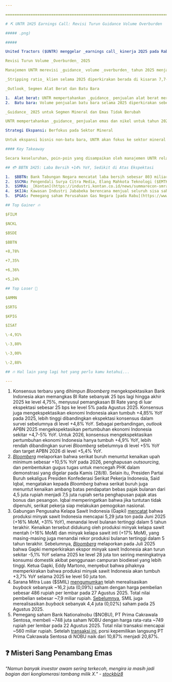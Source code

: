 ```yaml
---

==================================================================================================================================================================================================================================

# ⛏️ UNTR 1H25 Earnings Call: Revisi Turun Guidance Volume Overburden

##### .png)

##### 

United Tractors ($UNTR) menggelar _earnings call_ kinerja 2Q25 pada Rabu (27/8) sore. Berikut catatan penting kami:

Revisi Turun Volume _Overburden_ 2025

Manajemen UNTR merevisi _guidance_ volume _overburden_ tahun 2025 menjadi 1,18 miliar bcm, lebih rendah dari target awal di 1,25 miliar bcm dan mengimplikasikan penurunan -3% YoY dari realisasi 2024. Revisi turun ini seiring cuaca buruk pada paruh pertama 2025 yang menghambat aktivitas kontraktor pertambangan.

_Stripping ratio_ klien selama 2025 diperkirakan berada di kisaran 7,7-7,8x, mengimplikasikan produksi batu bara sebesar 151-153 juta ton atau naik +2-3,4% YoY dari realisasi 2024.

_Outlook_ Segmen Alat Berat dan Batu Bara

1.  Alat berat: UNTR mempertahankan _guidance_ penjualan alat berat merek Komatsu selama 2025 di level 4.600 unit, tidak berubah dari _guidance_ awal. Untuk 2026, penjualan diperkirakan relatif stagnan, sebelum diekspektasikan mengalami kenaikan pada 2027 seiring masuknya siklus pergantian alat berat di sektor pertambangan.
2.  Batu bara: Volume penjualan batu bara selama 2025 diperkirakan sebesar 14 juta ton, tidak berubah dari _guidance_ awal. Adapun volume penjualan pada 2026 diperkirakan _flat_ atau sedikit meningkat, dengan volume penjualan maksimum diproyeksikan mencapai 15 juta ton. Untuk 2027, UNTR mengekspektasikan peningkatan volume penjualan menjadi sekitar 17-18 juta ton seiring penyelesaian pengembangan infrastruktur pelabuhan.

_Guidance_ 2025 untuk Segmen Mineral dan Emas Tidak Berubah

UNTR mempertahankan _guidance_ penjualan emas dan nikel untuk tahun 2025, masing-masing sebesar 24 ribu oz emas dan 2 juta ton nikel.

Strategi Ekspansi: Berfokus pada Sektor Mineral

Untuk ekspansi bisnis non-batu bara, UNTR akan fokus ke sektor mineral dibandingkan dengan sektor energi baru terbarukan karena potensi skala bisnis yang dapat diakusisi lebih besar. UNTR sendiri menargetkan akuisisi senilai 500 juta-1 miliar dolar AS, meski manajemen tidak merinci tenggat waktu akuisisi.

#### Key Takeaway

Secara keseluruhan, poin-poin yang disampaikan oleh manajemen UNTR relatif sejalan dengan pandangan kami atas prospek perseroan seperti yang telah kami tuliskan dalam artikel [Unboxing Mining Contractors](https://snips.stockbit.com/unboxing/mining-contractors-navigating-coal-headwinds-positive-on-dewa-ptro-neutral-on-untr), sehingga kami masih cenderung netral terhadap UNTR. Investor perlu memonitor perkembangan rencana akuisisi UNTR, sebab akuisisi yang berkualitas dan _sizeable_ dapat menjadi katalis positif bagi harga saham perseroan. Pada saat ini, untuk sektor kontraktor pertambangan, kami lebih positif terhadap $DEWA dan $PTRO, yang didasarkan pada faktor pendorong pertumbuhan dari masing-masing perusahaan (_company specific growth drivers_).

## 💳 BBTN 1H25: Laba Bersih +14% YoY, Sedikit di Atas Ekspektasi

1.  $BBTN: Bank Tabungan Negara mencatat laba bersih sebesar 803 miliar rupiah pada 2Q25 (+25% YoY, -11% QoQ). Hasil ini membuat laba bersih selama 1H25 menjadi 1,7 triliun rupiah (+14% YoY), sedikit di atas ekspektasi karena setara 52% estimasi 2025F konsensus (vs. 1H24: 50% realisasi tahunan). Pertumbuhan laba bersih selama 1H25 didukung oleh kenaikan pendapatan bunga (+24% YoY) seiring penyesuaian kalkulasi _effective interest income_ untuk KPR non-subsidi. Adapun beban provisi naik +740% YoY/+275% YoY pada 2Q25/1H25, sehingga Credit Cost naik ke level 2% selama 1H25 (vs. 1H24: 0,6%). Manajemen BBTN menjelaskan bahwa pencadangan ditingkatkan dalam rangka _downgrade_ kredit restrukturisasi, sekaligus sebagai upaya untuk memperkuat NPL _coverage ratio_ menjadi 115-120% (vs. Jun 2025: 115%, Des 2024: 115%). [Secara terpisah](https://www.tempo.co/ekonomi/btn-minta-suku-bunga-flpp-naik-jadi-6-7-persen-2061621), Direktur Utama BBTN, Nixon L.P. Napitupulu, mengusulkan kepada DPR agar bunga FLPP dinaikkan dari 5% menjadi kisaran 6-7%, dengan alasan bahwa bunga FLPP saat ini masih rendah.
2.  $SCMA: Pengendali Surya Citra Media, Elang Mahkota Teknologi ($EMTK) membeli ~38,2 juta saham SCMA dengan nilai transaksi yang tidak diketahui, berdasarkan data KSEI per [26 Agustus 2025](https://www.idx.co.id/StaticData/NewsAndAnnouncement/ANNOUNCEMENTSTOCK/From_EREP/202508/1a6a8139ea_bb059ee118.pdf). Setelah transaksi ini, porsi kepemilikan langsung EMTK di SCMA naik dari 66,52% menjadi 66,57%.
3.  $SMRA: _[Kontan](https://industri.kontan.co.id/news/summarecon-smra-raih-marketing-sales-rp-31-triliun-optimis-target-tercapai)_ melaporkan bahwa Summarecon Agung mencatatkan _marketing sales_ sebesar 3,1 triliun rupiah hingga pertengahan Agustus 2025 (vs. [8M24](https://snips.stockbit.com/snips-terbaru/-pboc-pangkas-suku-bunga-jangka-menengah-usai-umumkan-paket-stimulus#:~:text=%24SMRA%3A%C2%A0Summarecon,15%2C4%20miliar%20rupiah): 2,4 triliun rupiah), setara 62% target 2025 di level 5 triliun rupiah. Direktur Utama SMRA, Adrianto P. Adhi, mengatakan kepada _Kontan_ bahwa pihaknya optimistis target 2025 bisa tercapai karena target pasar SMRA yang menyasar masyarakat menengah ke atas masih memiliki daya beli yang solid.
4.  $KIJA: Kawasan Industri Jababeka berencana menjual seluruh sisa saham treasuri hingga 262,5 juta (~1,26%) lembar saham melalui NH Korindo Sekuritas pada periode 10 September 2025-20 Juli 2026. [Rencana ini](https://www.idx.co.id/StaticData/NewsAndAnnouncement/ANNOUNCEMENTSTOCK/From_EREP/202508/e311fae10e_3f2db78081.pdf) dilakukan karena masa _refloat_ atas _buyback_ saham perseroan akan berakhir pada 20 Juli 2026.
5.  $PGAS: Pemegang saham Perusahaan Gas Negara [pada Rabu](https://www.idx.co.id/StaticData/NewsAndAnnouncement/ANNOUNCEMENTSTOCK/From_EREP/202508/2d2fbf75c2_1330dfcf94.pdf) (27/8) menyetujui perubahan jajaran direksi perseroan. Arief Kurnia Risdianto - yang sebelumnya menjabat sebagai direktur manajemen risiko perseroan - diangkat menjadi direktur utama yang baru, menggantikan Arief Setiawan Handoko yang telah menjabat sejak 2023. Sementara itu, posisi direktur keuangan perseroan yang baru diisi oleh Catur Dermawan yang sebelumnya menjabat sebagai direktur di PT Pertamina Lubricants.

## Top Gainer 🔥

$FILM

$NCKL

$BSDE

$BBTN

+8,78%

+7,35%

+6,36%

+5,24%

## Top Loser 🤕

$AMMN

$SRTG

$KPIG

$ISAT

\-4,91%

\-3,80%

\-3,00%

\-2,88%

## 🔥 Hal lain yang lagi hot yang perlu kamu ketahui...

---
```


1.  Konsensus terbaru yang dihimpun _Bloomberg_ mengekspektasikan Bank Indonesia akan memangkas BI Rate sebanyak 25 bps lagi hingga akhir 2025 ke level 4,75%, menyusul pemangkasan BI Rate yang di luar ekspektasi sebesar 25 bps ke level 5% pada Agustus 2025. Konsensus juga mengekspektasikan ekonomi Indonesia akan tumbuh +4,85% YoY pada 2025, lebih tinggi dibandingkan ekspektasi konsensus dalam survei sebelumnya di level +4,8% YoY. Sebagai perbandingan, _outlook_ APBN 2025 mengekspektasikan pertumbuhan ekonomi Indonesia sekitar +4,7-5% YoY. Untuk 2026, konsensus mengekspektasikan pertumbuhan ekonomi Indonesia hanya tumbuh +4,9% YoY, lebih rendah dibandingkan survei _Bloomberg_ sebelumnya di level +5% YoY dan target APBN 2026 di level +5,4% YoY.
2.  [_Bloomberg_](https://www.bloomberg.com/news/articles/2025-08-28/indonesia-braces-for-more-protests-amid-signs-of-growing-dissent) melaporkan bahwa serikat buruh menuntut kenaikan upah minimum sebesar +10,5% YoY pada 2026, penghapusan _outsourcing_, dan pembentukan gugus tugas untuk mencegah PHK dalam demonstrasi yang digelar pada Kamis (28/8). Selain itu, Presiden Partai Buruh sekaligus Presiden Konfederasi Serikat Pekerja Indonesia, Said Iqbal, mengatakan kepada _Bloomberg_ bahwa serikat buruh juga menuntut kenaikan ambang batas pendapatan bebas pajak bulanan dari 4,5 juta rupiah menjadi 7,5 juta rupiah serta penghapusan pajak atas bonus dan pesangon. Iqbal memperingatkan bahwa jika tuntutan tidak dipenuhi, serikat pekerja siap melakukan pemogokan nasional.
3.  Gabungan Pengusaha Kelapa Sawit Indonesia (Gapki) [mencatat](https://epaper.bisnis.com/epaper/detail/page/159459/) bahwa produksi minyak sawit Indonesia mencapai 5,29 juta ton pada Juni 2025 (+16% MoM, +31% YoY), menandai level bulanan tertinggi dalam 5 tahun terakhir. Kenaikan tersebut didukung oleh produksi minyak kelapa sawit mentah (+16% MoM) dan minyak kelapa sawit inti (+17% MoM), yang masing-masing juga menandai rekor produksi bulanan tertinggi dalam 5 tahun terakhir. Sebelumnya, _[Bloomberg](https://snips.stockbit.com/snips-terbaru/-bbni-1h25-laba-bersih-6-yoy-di-bawah-ekspektasi#:~:text=Gabungan%20Pengusaha%20Kelapa,dari%20level%2019%25.)_ melaporkan pada Juli 2025 bahwa Gapki memperkirakan ekspor minyak sawit Indonesia akan turun sekitar -5,1% YoY selama 2025 ke level 28 juta ton seiring meningkatnya konsumsi domestik akibat penggunaan campuran biodiesel yang lebih tinggi. Ketua Gapki, Eddy Martono, menyebut bahwa pihaknya memperkirakan bahwa produksi minyak sawit Indonesia akan tumbuh +3,7% YoY selama 2025 ke level 50 juta ton.
4.  Sarana Mitra Luas ($SMIL) [mengumumkan](https://www.idx.co.id/StaticData/NewsAndAnnouncement/ANNOUNCEMENTSTOCK/From_EREP/202508/4dc2ddaa98_6f3ab317a0.pdf) telah merealisasikan _buyback_ sebanyak ~16,2 juta (0,09%) saham dengan harga pembelian sebesar 486 rupiah per lembar pada 27 Agustus 2025. Total nilai pembelian sebesar ~7,9 miliar rupiah. [Sebelumnya](<https://snips.stockbit.com/snips-terbaru/-danantara-rilis-obligasi-patriot-rp50-t-untuk-proyek-energi-dari-sampah#:~:text=Sarana%20Mitra%20Luas%20(%24SMIL)%20mengumumkan%20telah%20merealisasikan%20buyback%20sebanyak%20~4%2C4%20juta%20(0%2C02%25)%20saham%20dengan%20harga%20pelaksanaan%20458%E2%80%93462%20rupiah%20per%20lembar%20pada%2025%20Agustus%202025.%20Total%20nilai%20pembelian%20sebesar%20~2%20miliar%20rupiah.>), SMIL juga merealisasikan _buyback_ sebanyak 4,4 juta (0,02%) saham pada 25 Agustus 2025.
5.  Pemegang saham Bank Nationalnobu ($NOBU), PT Prima Cakrawala Sentosa, membeli ~748 juta saham NOBU dengan harga rata-rata ~749 rupiah per lembar pada 22 Agustus 2025. Total nilai transaksi mencapai ~560 miliar rupiah. Setelah [transaksi ini](https://www.idx.co.id/StaticData/NewsAndAnnouncement/ANNOUNCEMENTSTOCK/From_EREP/202508/10db22fd5e_9426f07235.pdf), porsi kepemilikan langsung PT Prima Cakrawala Sentosa di NOBU naik dari 10,87% menjadi 20,87%.

## ❓ Misteri Sang Penambang Emas

###### _"Namun banyak investor awam sering terkecoh, mengira ia masih jadi bagian dari konglomerasi tambang milik X." -_ _[stockbiz8](https://stockbit.com/Stockbiz8)_

#####
